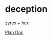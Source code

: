 # deception
zyrex + hex

[Plan Doc](https://docs.google.com/document/d/1v0yP_13b1mqg0PR2TbAGswCuV34HuapA9qgJrWQcNf4/edit?usp=sharing)
